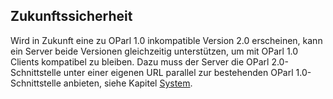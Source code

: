 Zukunftssicherheit
------------------

Wird in Zukunft eine zu OParl 1.0 inkompatible Version 2.0 erscheinen, kann ein
Server beide Versionen gleichzeitig unterstützen, um mit OParl 1.0 Clients
kompatibel zu bleiben. Dazu muss der Server die OParl 2.0-Schnittstelle unter
einer eigenen URL parallel zur bestehenden OParl 1.0-Schnittstelle anbieten,
siehe Kapitel [System](#system).


